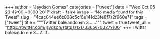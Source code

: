 
+++
author = "Jaydson Gomes"
categories = ["tweet"]
date = "Wed Oct 05 23:49:00 +0000 2011"
draft = false
image = "No media found for this Tweet"
slug = "4cac044ee6b008c5cf6e141d23fe8f7a2f960e71"
tags = ["tweet"]
title = """Twitter baleiando em 3......"""
tweet = true
tweet_url = "https://twitter.com/jaydson/status/121733656703279106"
+++
Twitter baleiando em 3...2...1...
